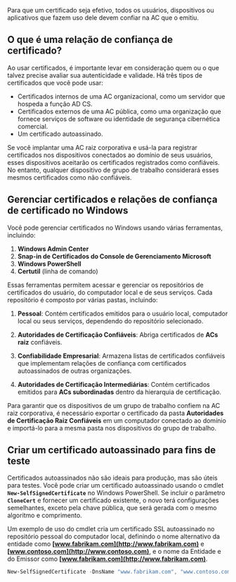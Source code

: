 Para que um certificado seja efetivo, todos os usuários, dispositivos ou aplicativos que fazem uso dele devem confiar na AC que o emitiu.

## O que é uma relação de confiança de certificado?
Ao usar certificados, é importante levar em consideração quem ou o que talvez precise avaliar sua autenticidade e validade. Há três tipos de certificados que você pode usar:

- Certificados internos de uma AC organizacional, como um servidor que hospeda a função AD CS.
- Certificados externos de uma AC pública, como uma organização que fornece serviços de software ou identidade de segurança cibernética comercial.
- Um certificado autoassinado.

Se você implantar uma AC raiz corporativa e usá-la para registrar certificados nos dispositivos conectados ao domínio de seus usuários, esses dispositivos aceitarão os certificados registrados como confiáveis. No entanto, qualquer dispositivo de grupo de trabalho considerará esses mesmos certificados como não confiáveis.

## Gerenciar certificados e relações de confiança de certificado no Windows
Você pode gerenciar certificados no Windows usando várias ferramentas, incluindo:

1. **Windows Admin Center**
2. **Snap-in de Certificados do Console de Gerenciamento Microsoft**
3. **Windows PowerShell**
4. **Certutil** (linha de comando)

Essas ferramentas permitem acessar e gerenciar os repositórios de certificados do usuário, do computador local e de seus serviços. Cada repositório é composto por várias pastas, incluindo:

1. **Pessoal**: Contém certificados emitidos para o usuário local, computador local ou seus serviços, dependendo do repositório selecionado.
    
2. **Autoridades de Certificação Confiáveis**: Abriga certificados de **ACs raiz** confiáveis.
    
3. **Confiabilidade Empresarial**: Armazena listas de certificados confiáveis que implementam relações de confiança com certificados autoassinados de outras organizações.
    
4. **Autoridades de Certificação Intermediárias**: Contém certificados emitidos para **ACs subordinadas** dentro da hierarquia de certificação.
    

Para garantir que os dispositivos de um grupo de trabalho confiem na AC raiz corporativa, é necessário exportar o certificado da pasta **Autoridades de Certificação Raiz Confiáveis** em um computador conectado ao domínio e importá-lo para a mesma pasta nos dispositivos do grupo de trabalho.

## Criar um certificado autoassinado para fins de teste
Certificados autoassinados não são ideais para produção, mas são úteis para testes. Você pode criar um certificado autoassinado usando o cmdlet **`New-SelfSignedCertificate`** no Windows PowerShell. Se incluir o parâmetro **`CloneCert`** e fornecer um certificado existente, o novo terá configurações semelhantes, exceto pela chave pública, que será gerada com o mesmo algoritmo e comprimento.

Um exemplo de uso do cmdlet cria um certificado SSL autoassinado no repositório pessoal do computador local, definindo o nome alternativo da entidade como **[www.fabrikam.com](http://www.fabrikam.com)** e **[www.contoso.com](http://www.contoso.com)**, e o nome da Entidade e do Emissor como **[www.fabrikam.com](http://www.fabrikam.com)**.

```powershell
New-SelfSignedCertificate -DnsName "www.fabrikam.com", "www.contoso.com" -CertStoreLocation "cert:\LocalMachine\My"
```






























